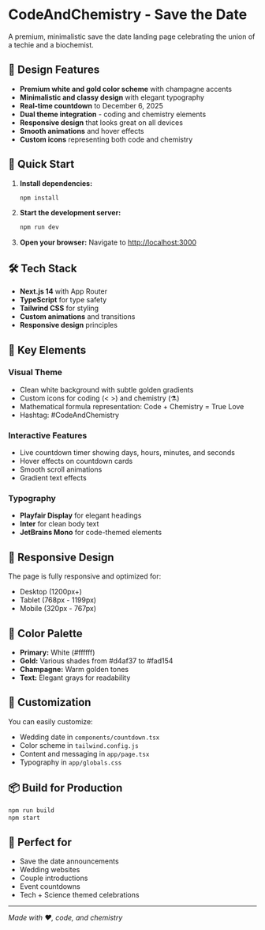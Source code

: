 # CodeAndChemistry - Save the Date

A premium, minimalistic save the date landing page celebrating the union of a techie and a biochemist.

## 🎨 Design Features

- **Premium white and gold color scheme** with champagne accents
- **Minimalistic and classy design** with elegant typography
- **Real-time countdown** to December 6, 2025
- **Dual theme integration** - coding and chemistry elements
- **Responsive design** that looks great on all devices
- **Smooth animations** and hover effects
- **Custom icons** representing both code and chemistry

## 🚀 Quick Start

1. **Install dependencies:**
   ```bash
   npm install
   ```

2. **Start the development server:**
   ```bash
   npm run dev
   ```

3. **Open your browser:**
   Navigate to [http://localhost:3000](http://localhost:3000)

## 🛠 Tech Stack

- **Next.js 14** with App Router
- **TypeScript** for type safety
- **Tailwind CSS** for styling
- **Custom animations** and transitions
- **Responsive design** principles

## 🎯 Key Elements

### Visual Theme
- Clean white background with subtle golden gradients
- Custom icons for coding (< >) and chemistry (⚗️)
- Mathematical formula representation: Code + Chemistry = True Love
- Hashtag: #CodeAndChemistry

### Interactive Features
- Live countdown timer showing days, hours, minutes, and seconds
- Hover effects on countdown cards
- Smooth scroll animations
- Gradient text effects

### Typography
- **Playfair Display** for elegant headings
- **Inter** for clean body text
- **JetBrains Mono** for code-themed elements

## 📱 Responsive Design

The page is fully responsive and optimized for:
- Desktop (1200px+)
- Tablet (768px - 1199px)
- Mobile (320px - 767px)

## 🎨 Color Palette

- **Primary:** White (#ffffff)
- **Gold:** Various shades from #d4af37 to #fad154
- **Champagne:** Warm golden tones
- **Text:** Elegant grays for readability

## 🔧 Customization

You can easily customize:
- Wedding date in `components/countdown.tsx`
- Color scheme in `tailwind.config.js`
- Content and messaging in `app/page.tsx`
- Typography in `app/globals.css`

## 📦 Build for Production

```bash
npm run build
npm start
```

## 🎉 Perfect for

- Save the date announcements
- Wedding websites
- Couple introductions
- Event countdowns
- Tech + Science themed celebrations

---

*Made with ❤️, code, and chemistry*